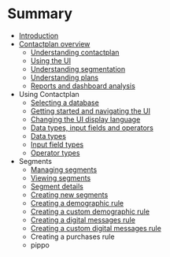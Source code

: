 # Summary

* [Introduction](README.md)
* [Contactplan overview](contactplan_overview.md)
   * [Understanding contactplan](UnderstandingContactPlan.md)
   * [Using the UI](UsingUI.md)
   * [Understanding segmentation](UnderstandingSegmentation.md)
   * [Understanding plans](UnderstandingPlans.md)
   * [Reports and dashboard analysis](ReportsAndDashboardAnalysis.md)
* Using Contactplan
   * [Selecting a database](SelectingADatabase.md)
   * [Getting started and navigating the UI](NavigatingUI.md)
   * [Changing the UI display language](ChangingLanguage.md)
   * [Data types, input fields and operators](InputBoxOperators.md)
   * [Data types](DataTypes.md)
   * [Input field types](InputFieldTypes.md)
   * [Operator types](OperatorTypes.md)
* Segments
   * [Managing segments](ManagingSegments.md)
   * [Viewing segments](ViewingSegments.md)
   * [Segment details](SegmentDetails.md)
   * [Creating new segments](CreatingNewSegments.md)
   * [Creating a demographic rule](CreatingDemographicRule.md)
   * [Creating a custom demographic rule](CreatingCustomDemographicRule.md)
   * [Creating a digital messages rule](CreatingDigitalMessagesRule.md)
   * [Creating a custom digital messages rule](CreatingCustomDigitalMessagesRule.md)
   * Creating a purchases rule
   * pippo

